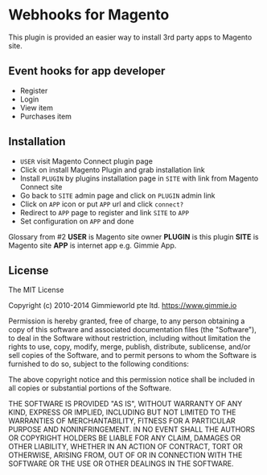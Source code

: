 # Webhooks for Magento

This plugin is provided an easier way to install 3rd party apps to Magento site. 

## Event hooks for app developer

- Register
- Login
- View item
- Purchases item

## Installation

- `USER` visit Magento Connect plugin page
- Click on install Magento Plugin and grab installation link
- Install `PLUGIN` by plugins installation page in `SITE` with link from Magento Connect site
- Go back to `SITE` admin page and click on `PLUGIN` admin link
- Click on `APP` icon or put `APP` url and click `connect?`
- Redirect to `APP` page to register and link `SITE` to `APP`
- Set configuration on `APP` and done

Glossary from #2
__USER__ is Magento site owner
__PLUGIN__ is this plugin
__SITE__ is Magento site
__APP__ is internet app e.g. Gimmie App.

## License

The MIT License

Copyright (c) 2010-2014 Gimmieworld pte ltd. https://www.gimmie.io

Permission is hereby granted, free of charge, to any person obtaining a copy
of this software and associated documentation files (the "Software"), to deal
in the Software without restriction, including without limitation the rights
to use, copy, modify, merge, publish, distribute, sublicense, and/or sell
copies of the Software, and to permit persons to whom the Software is
furnished to do so, subject to the following conditions:

The above copyright notice and this permission notice shall be included in
all copies or substantial portions of the Software.

THE SOFTWARE IS PROVIDED "AS IS", WITHOUT WARRANTY OF ANY KIND, EXPRESS OR
IMPLIED, INCLUDING BUT NOT LIMITED TO THE WARRANTIES OF MERCHANTABILITY,
FITNESS FOR A PARTICULAR PURPOSE AND NONINFRINGEMENT. IN NO EVENT SHALL THE
AUTHORS OR COPYRIGHT HOLDERS BE LIABLE FOR ANY CLAIM, DAMAGES OR OTHER
LIABILITY, WHETHER IN AN ACTION OF CONTRACT, TORT OR OTHERWISE, ARISING FROM,
OUT OF OR IN CONNECTION WITH THE SOFTWARE OR THE USE OR OTHER DEALINGS IN
THE SOFTWARE.
